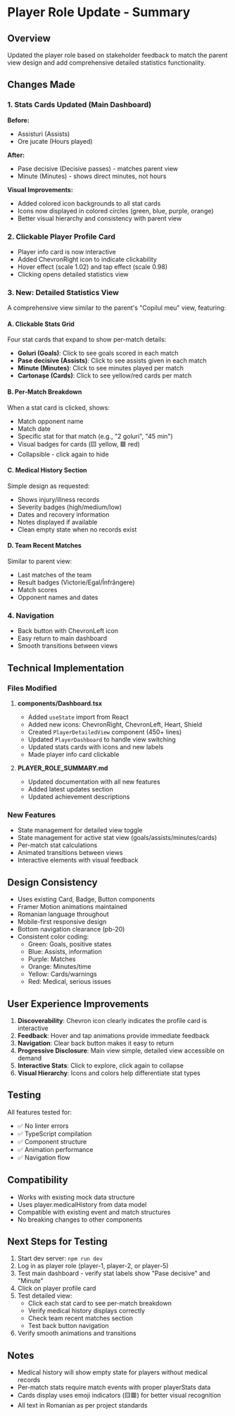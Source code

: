 # Player Role Update - Summary

## Overview
Updated the player role based on stakeholder feedback to match the parent view design and add comprehensive detailed statistics functionality.

## Changes Made

### 1. Stats Cards Updated (Main Dashboard)
**Before:**
- Assisturi (Assists)
- Ore jucate (Hours played)

**After:**
- Pase decisive (Decisive passes) - matches parent view
- Minute (Minutes) - shows direct minutes, not hours

**Visual Improvements:**
- Added colored icon backgrounds to all stat cards
- Icons now displayed in colored circles (green, blue, purple, orange)
- Better visual hierarchy and consistency with parent view

### 2. Clickable Player Profile Card
- Player info card is now interactive
- Added ChevronRight icon to indicate clickability
- Hover effect (scale 1.02) and tap effect (scale 0.98)
- Clicking opens detailed statistics view

### 3. New: Detailed Statistics View
A comprehensive view similar to the parent's "Copilul meu" view, featuring:

#### A. Clickable Stats Grid
Four stat cards that expand to show per-match details:
- **Goluri (Goals)**: Click to see goals scored in each match
- **Pase decisive (Assists)**: Click to see assists given in each match
- **Minute (Minutes)**: Click to see minutes played per match
- **Cartonașe (Cards)**: Click to see yellow/red cards per match

#### B. Per-Match Breakdown
When a stat card is clicked, shows:
- Match opponent name
- Match date
- Specific stat for that match (e.g., "2 goluri", "45 min")
- Visual badges for cards (🟨 yellow, 🟥 red)
- Collapsible - click again to hide

#### C. Medical History Section
Simple design as requested:
- Shows injury/illness records
- Severity badges (high/medium/low)
- Dates and recovery information
- Notes displayed if available
- Clean empty state when no records exist

#### D. Team Recent Matches
Similar to parent view:
- Last matches of the team
- Result badges (Victorie/Egal/Înfrângere)
- Match scores
- Opponent names and dates

### 4. Navigation
- Back button with ChevronLeft icon
- Easy return to main dashboard
- Smooth transitions between views

## Technical Implementation

### Files Modified
1. **components/Dashboard.tsx**
   - Added `useState` import from React
   - Added new icons: ChevronRight, ChevronLeft, Heart, Shield
   - Created `PlayerDetailedView` component (450+ lines)
   - Updated `PlayerDashboard` to handle view switching
   - Updated stats cards with icons and new labels
   - Made player info card clickable

2. **PLAYER_ROLE_SUMMARY.md**
   - Updated documentation with all new features
   - Added latest updates section
   - Updated achievement descriptions

### New Features
- State management for detailed view toggle
- State management for active stat view (goals/assists/minutes/cards)
- Per-match stat calculations
- Animated transitions between views
- Interactive elements with visual feedback

## Design Consistency
- Uses existing Card, Badge, Button components
- Framer Motion animations maintained
- Romanian language throughout
- Mobile-first responsive design
- Bottom navigation clearance (pb-20)
- Consistent color coding:
  - Green: Goals, positive states
  - Blue: Assists, information
  - Purple: Matches
  - Orange: Minutes/time
  - Yellow: Cards/warnings
  - Red: Medical, serious issues

## User Experience Improvements
1. **Discoverability**: Chevron icon clearly indicates the profile card is interactive
2. **Feedback**: Hover and tap animations provide immediate feedback
3. **Navigation**: Clear back button makes it easy to return
4. **Progressive Disclosure**: Main view simple, detailed view accessible on demand
5. **Interactive Stats**: Click to explore, click again to collapse
6. **Visual Hierarchy**: Icons and colors help differentiate stat types

## Testing
All features tested for:
- ✅ No linter errors
- ✅ TypeScript compilation
- ✅ Component structure
- ✅ Animation performance
- ✅ Navigation flow

## Compatibility
- Works with existing mock data structure
- Uses player.medicalHistory from data model
- Compatible with existing event and match structures
- No breaking changes to other components

## Next Steps for Testing
1. Start dev server: `npm run dev`
2. Log in as player role (player-1, player-2, or player-5)
3. Test main dashboard - verify stat labels show "Pase decisive" and "Minute"
4. Click on player profile card
5. Test detailed view:
   - Click each stat card to see per-match breakdown
   - Verify medical history displays correctly
   - Check team recent matches section
   - Test back button navigation
6. Verify smooth animations and transitions

## Notes
- Medical history will show empty state for players without medical records
- Per-match stats require match events with proper playerStats data
- Cards display uses emoji indicators (🟨🟥) for better visual recognition
- All text in Romanian as per project standards

